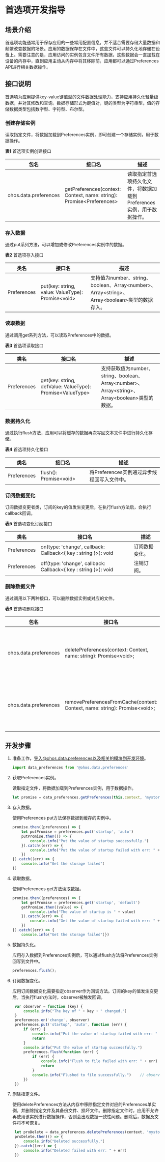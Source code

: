 # 首选项开发指导

## 场景介绍

首选项功能通常用于保存应用的一些常用配置信息，并不适合需要存储大量数据和频繁改变数据的场景。应用的数据保存在文件中，这些文件可以持久化地存储在设备上。需要注意的是，应用访问的实例包含文件所有数据，这些数据会一直加载在设备的内存中，直到应用主动从内存中将其移除前，应用都可以通过Preferences API进行相关数据操作。

## 接口说明

首选项为应用提供key-value键值型的文件数据处理能力，支持应用持久化轻量级数据，并对其修改和查询。数据存储形式为键值对，键的类型为字符串型，值的存储数据类型包括数字型、字符型、布尔型。

### 创建存储实例

读取指定文件，将数据加载到Preferences实例，即可创建一个存储实例，用于数据操作。

**表1** 首选项实例创建接口

| 包名              | 接口名                                      | 描述                                        |
| ----------------- | ------------------------------------------- | ------------------------------------------- |
| ohos.data.preferences | getPreferences(context: Context, name: string): Promise\<Preferences> | 读取指定首选项持久化文件，将数据加载到Preferences实例，用于数据操作。 |

### 存入数据

通过put系列方法，可以增加或修改Preferences实例中的数据。

**表2** 首选项存入接口

| 类名    | 接口名                                             | 描述                                            |
| ------- | -------------------------------------------------- | ----------------------------------------------- |
| Preferences | put(key: string, value: ValueType): Promise\<void> | 支持值为number、string、boolean、Array\<number>、Array\<string>、Array\<boolean>类型的数据存入。 |

### 读取数据

通过调用get系列方法，可以读取Preferences中的数据。

**表3** 首选项读取接口

| 类名    | 接口名                                                     | 描述                                            |
| ------- | ---------------------------------------------------------- | ----------------------------------------------- |
| Preferences | get(key: string, defValue: ValueType): Promise\<ValueType> | 支持获取值为number、string、boolean、Array\<number>、Array\<string>、Array\<boolean>类型的数据。 |

### 数据持久化

通过执行flush方法，应用可以将缓存的数据再次写回文本文件中进行持久化存储。

**表4** 首选项持久化接口

| 类名    | 接口名                  | 描述                                    |
| ------- | ----------------------- | --------------------------------------- |
| Preferences | flush(): Promise\<void> | 将Preferences实例通过异步线程回写入文件中。 |

### 订阅数据变化

订阅数据变更者类，订阅的key的值发生变更后，在执行flush方法后，会执行callback回调。

**表5** 首选项变化订阅接口

| 类名    | 接口名                                                       | 描述           |
| ------- | ------------------------------------------------------------ | -------------- |
| Preferences | on(type: 'change', callback: Callback<{ key : string }>): void | 订阅数据变化。 |
| Preferences | off(type: 'change', callback: Callback<{ key : string }>): void | 注销订阅。     |

### 删除数据文件

通过调用以下两种接口，可以删除数据实例或对应的文件。

**表6** 首选项删除接口

| 包名              | 接口名                                               | 描述                                                         |
| ----------------- | ---------------------------------------------------- | ------------------------------------------------------------ |
| ohos.data.preferences | deletePreferences(context: Context, name: string): Promise\<void>;     | 从缓存中移除已加载的Preferences对象，同时从设备上删除对应的文件。 |
| ohos.data.preferences | removePreferencesFromCache(context: Context, name: string): Promise\<void>; | 仅从缓存中移除已加载的Preferences对象，主要用于释放内存。

## 开发步骤

1. 准备工作，导入@ohos.data.preferences以及相关的模块到开发环境。

   ```js
   import data_preferences from '@ohos.data.preferences'
   ```

2. 获取Preferences实例。

   读取指定文件，将数据加载到Preferences实例，用于数据操作。
   ```js
   let promise = data_preferences.getPreferences(this.context, 'mystore')
   ```

3. 存入数据。

   使用Preferences put方法保存数据到缓存的实例中。

   ```js
   promise.then((preferences) => {
       let putPromise = preferences.put('startup', 'auto')
       putPromise.then(() => {
           console.info("Put the value of startup successfully.")
       }).catch((err) => {
           console.info("Put the value of startup failed with err: " + err)
       })
   }).catch((err) => {
       console.info("Get the storage failed")
   })
   ```

4. 读取数据。

   使用Preferences get方法读取数据。

   ```js
   promise.then((preferences) => {
       let getPromise = preferences.get('startup', 'default')
       getPromise.then((value) => {
           console.info("The value of startup is " + value)
       }).catch((err) => {
           console.info("Get the value of startup failed with err: " + err)
       })
   }).catch((err) => {
       console.info("Get the storage failed")})
   ```

5. 数据持久化。

   应用存入数据到Preferences实例后，可以通过flush方法将Preferences实例回写到文件中。

   ```js
   preferences.flush();
   ```

6. 订阅数据变化。

   应用订阅数据变化需要指定observer作为回调方法。订阅的key的值发生变更后，当执行flush方法时，observer被触发回调。

   ```js
    var observer = function (key) {
        console.info("The key of " + key + " changed.")
    }
    preferences.on('change', observer)
    preferences.put('startup', 'auto', function (err) {
        if (err) {
            console.info("Put the value of startup failed with err: " + err)
            return
        }
        console.info("Put the value of startup successfully.")
        preferences.flush(function (err) {
            if (err) {
                console.info("Flush to file failed with err: " + err)
                return
            }
            console.info("Flushed to file successfully.")    // observer will be called.
        })
    })
   ```

7. 删除指定文件。

   使用deletePreferences方法从内存中移除指定文件对应的Preferences单实例，并删除指定文件及其备份文件、损坏文件。删除指定文件时，应用不允许再使用该实例进行数据操作，否则会出现数据一致性问题。删除后，数据及文件将不可恢复。

   ```js
    let proDelete = data_preferences.deletePreferences(context, 'mystore')
    proDelete.then(() => {
        console.info("Deleted successfully.")
    }).catch((err) => {
        console.info("Deleted failed with err: " + err)
    })
   ```
